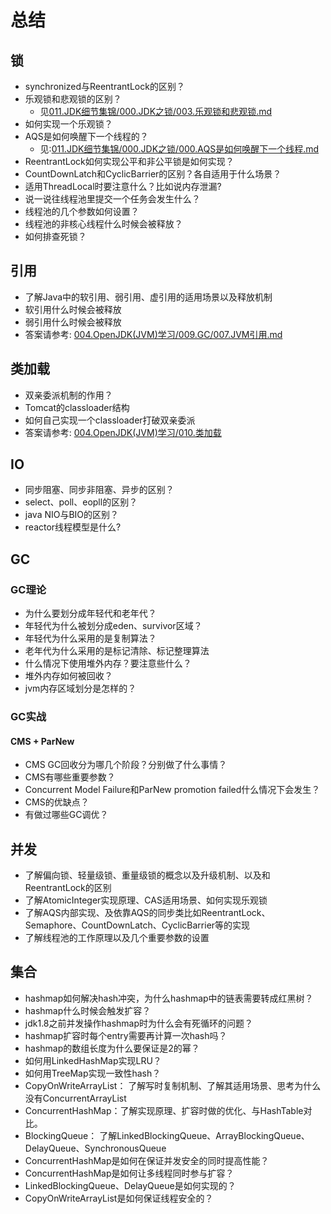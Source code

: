 # 总结
## 锁
+ synchronized与ReentrantLock的区别？
+ 乐观锁和悲观锁的区别？
  - 见[011.JDK细节集锦/000.JDK之锁/003.乐观锁和悲观锁.md](../011.JDK细节集锦/000.JDK之锁/003.乐观锁和悲观锁.md)
+ 如何实现一个乐观锁？
+ AQS是如何唤醒下一个线程的？
    - 见:[011.JDK细节集锦/000.JDK之锁/000.AQS是如何唤醒下一个线程.md](../011.JDK细节集锦/000.JDK之锁/000.AQS是如何唤醒下一个线程.md)
+ ReentrantLock如何实现公平和非公平锁是如何实现？
+ CountDownLatch和CyclicBarrier的区别？各自适用于什么场景？
+ 适用ThreadLocal时要注意什么？比如说内存泄漏?
+ 说一说往线程池里提交一个任务会发生什么？
+ 线程池的几个参数如何设置？
+ 线程池的非核心线程什么时候会被释放？
+ 如何排查死锁？

## 引用
+ 了解Java中的软引用、弱引用、虚引用的适用场景以及释放机制
+ 软引用什么时候会被释放
+ 弱引用什么时候会被释放
+ 答案请参考: [004.OpenJDK(JVM)学习/009.GC/007.JVM引用.md](../004.OpenJDK(JVM)学习/009.GC/007.JVM引用.md)

## 类加载
+ 双亲委派机制的作用？
+ Tomcat的classloader结构
+ 如何自己实现一个classloader打破双亲委派
+ 答案请参考: [004.OpenJDK(JVM)学习/010.类加载](../004.OpenJDK(JVM)学习/010.类加载)

## IO
+ 同步阻塞、同步非阻塞、异步的区别？
+ select、poll、eopll的区别？
+ java NIO与BIO的区别？
+ reactor线程模型是什么?

## GC
### GC理论
+ 为什么要划分成年轻代和老年代？
+ 年轻代为什么被划分成eden、survivor区域？
+ 年轻代为什么采用的是复制算法？
+ 老年代为什么采用的是标记清除、标记整理算法
+ 什么情况下使用堆外内存？要注意些什么？
+ 堆外内存如何被回收？
+ jvm内存区域划分是怎样的？
### GC实战
#### CMS + ParNew
+ CMS GC回收分为哪几个阶段？分别做了什么事情？
+ CMS有哪些重要参数？
+ Concurrent Model Failure和ParNew promotion failed什么情况下会发生？
+ CMS的优缺点？
+ 有做过哪些GC调优？


## 并发
+ 了解偏向锁、轻量级锁、重量级锁的概念以及升级机制、以及和ReentrantLock的区别
+ 了解AtomicInteger实现原理、CAS适用场景、如何实现乐观锁
+ 了解AQS内部实现、及依靠AQS的同步类比如ReentrantLock、Semaphore、CountDownLatch、CyclicBarrier等的实现
+ 了解线程池的工作原理以及几个重要参数的设置

## 集合
+ hashmap如何解决hash冲突，为什么hashmap中的链表需要转成红黑树？
+ hashmap什么时候会触发扩容？
+ jdk1.8之前并发操作hashmap时为什么会有死循环的问题？
+ hashmap扩容时每个entry需要再计算一次hash吗？
+ hashmap的数组长度为什么要保证是2的幂？
+ 如何用LinkedHashMap实现LRU？
+ 如何用TreeMap实现一致性hash？
+ CopyOnWriteArrayList： 了解写时复制机制、了解其适用场景、思考为什么没有ConcurrentArrayList
+ ConcurrentHashMap：了解实现原理、扩容时做的优化、与HashTable对比。
+ BlockingQueue： 了解LinkedBlockingQueue、ArrayBlockingQueue、DelayQueue、SynchronousQueue
+ ConcurrentHashMap是如何在保证并发安全的同时提高性能？
+ ConcurrentHashMap是如何让多线程同时参与扩容？
+ LinkedBlockingQueue、DelayQueue是如何实现的？
+ CopyOnWriteArrayList是如何保证线程安全的？